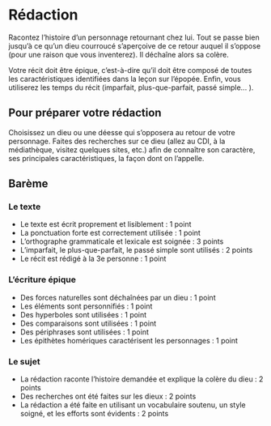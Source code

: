 # Rédaction

Racontez l’histoire d’un personnage retournant chez lui. Tout se passe bien jusqu’à ce qu’un dieu courroucé s’aperçoive de ce retour auquel il s’oppose (pour une raison que vous inventerez). Il déchaîne alors sa colère.

Votre récit doit être épique, c’est-à-dire qu’il doit être composé de toutes les caractéristiques identifiées dans la leçon sur l’épopée.
Enfin, vous utiliserez les temps du récit (imparfait, plus-que-parfait, passé simple... ).


## Pour préparer votre rédaction

Choisissez un dieu ou une déesse qui s’opposera au retour de votre personnage. Faites des recherches sur ce dieu (allez au CDI, à la médiathèque, visitez quelques sites, etc.) afin de connaître son caractère, ses principales caractéristiques, la façon dont on l’appelle.


## Barème

### Le texte

- Le texte est écrit proprement et lisiblement : 1 point
- La ponctuation forte est correctement utilisée : 1 point
- L’orthographe grammaticale et lexicale est soignée : 3 points
- L’imparfait, le plus-que-parfait, le passé simple sont utilisés : 2 points
- Le récit est rédigé à la 3e personne : 1 point

### L’écriture épique

- Des forces naturelles sont déchaînées par un dieu : 1 point
- Les éléments sont personnifiés : 1 point
- Des hyperboles sont utilisées : 1 point
- Des comparaisons sont utilisées : 1 point
- Des périphrases sont utilisées : 1 point
- Les épithètes homériques caractérisent les personnages : 1 point

### Le sujet

- La rédaction raconte l’histoire demandée et explique la colère du dieu : 2 points
- Des recherches ont été faites sur les dieux : 2 points
- La rédaction a été faite en utilisant un vocabulaire soutenu, un style soigné, et les efforts sont évidents : 2 points